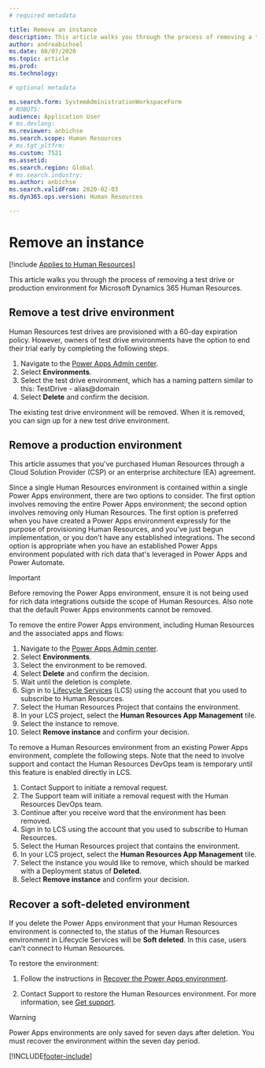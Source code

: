 ```yaml
---
# required metadata

title: Remove an instance
description: This article walks you through the process of removing a test drive or production environment for Microsoft Dynamics 365 Human Resources.
author: andreabichsel
ms.date: 08/07/2020
ms.topic: article
ms.prod: 
ms.technology: 

# optional metadata

ms.search.form: SystemAdministrationWorkspaceForm
# ROBOTS: 
audience: Application User
# ms.devlang: 
ms.reviewer: anbichse
ms.search.scope: Human Resources
# ms.tgt_pltfrm: 
ms.custom: 7521
ms.assetid: 
ms.search.region: Global
# ms.search.industry: 
ms.author: anbichse
ms.search.validFrom: 2020-02-03
ms.dyn365.ops.version: Human Resources

---
```


# Remove an instance

[!include [Applies to Human Resources](../includes/applies-to-hr.md)]

This article walks you through the process of removing a test drive or production environment for Microsoft Dynamics 365 Human Resources.

## Remove a test drive environment

Human Resources test drives are provisioned with a 60-day expiration policy. However, owners of test drive environments have the option to end their trial early by completing the following steps. 

1. Navigate to the [Power Apps Admin center](https://admin.businessplatform.microsoft.com/).
2. Select **Environments**.
3. Select the test drive environment, which has a naming pattern similar to this: TestDrive - alias@domain
4. Select **Delete** and confirm the decision. 

The existing test drive environment will be removed. When it is removed, you can sign up for a new test drive environment. 

## Remove a production environment

This article assumes that you've purchased Human Resources through a Cloud Solution Provider (CSP) or an enterprise architecture (EA) agreement. 

Since a single Human Resources environment is contained within a single Power Apps environment, there are two options to consider. The first option involves removing the entire Power Apps environment; the second option involves removing only Human Resources. The first option is preferred when you have created a Power Apps environment expressly for the purpose of provisioning Human Resources, and you've just begun implementation, or you don’t have any established integrations. The second option is appropriate when you have an established Power Apps environment populated with rich data that's leveraged in Power Apps and Power Automate.

> [!Important]
> Before removing the Power Apps environment, ensure it is not being used for rich data integrations outside the scope of Human Resources. Also note that the default Power Apps environments cannot be removed. 

To remove the entire Power Apps environment, including Human Resources and the associated apps and flows:

1. Navigate to the [Power Apps Admin center](https://admin.businessplatform.microsoft.com/).
2. Select **Environments**.
3. Select the environment to be removed.
4. Select **Delete** and confirm the decision. 
5. Wait until the deletion is complete.
6. Sign in to [Lifecycle Services](https://lcs.dynamics.com/Logon/Index) (LCS) using the account that you used to subscribe to Human Resources. 
7. Select the Human Resources Project that contains the environment. 
8. In your LCS project, select the **Human Resources App Management** tile. 
9. Select the instance to remove. 
10. Select **Remove instance** and confirm your decision.  

To remove a Human Resources environment from an existing Power Apps environment, complete the following steps. Note that the need to involve support and contact the Human Resources DevOps team is temporary until this feature is enabled directly in LCS.

1. Contact Support to initiate a removal request.
2. The Support team will initiate a removal request with the Human Resources DevOps team. 
3. Continue after you receive word that the environment has been removed.
4. Sign in to LCS using the account that you used to subscribe to Human Resources. 
5. Select the Human Resources project that contains the environment. 
6. In your LCS project, select the **Human Resources App Management** tile. 
7. Select the instance you would like to remove, which should be marked with a Deployment status of **Deleted**.
8. Select **Remove instance** and confirm your decision. 

## Recover a soft-deleted environment

If you delete the Power Apps environment that your Human Resources environment is connected to, the status of the Human Resources environment in Lifecycle Services will be **Soft deleted**. In this case, users can't connect to Human Resources.

To restore the environment:

1. Follow the instructions in [Recover the Power Apps environment](/power-platform/admin/recover-environment.md).

2. Contact Support to restore the Human Resources environment. For more information, see [Get support](../fin-ops-core/dev-itpro/lifecycle-services/lcs-support.md).

> [!Warning]
> Power Apps environments are only saved for seven days after deletion. You must recover the environment within the seven day period.


[!INCLUDE[footer-include](../includes/footer-banner.md)]